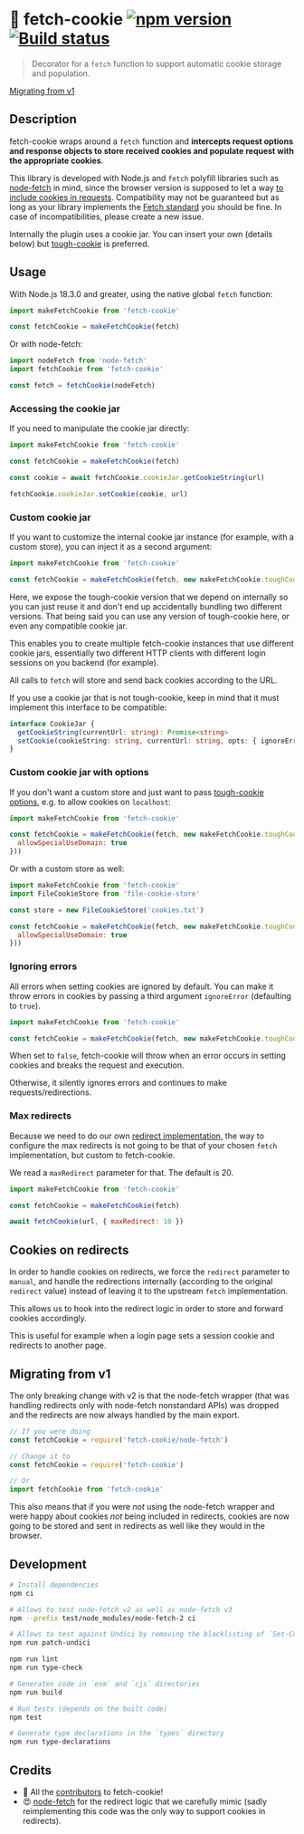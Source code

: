 # 🍪 fetch-cookie [![npm version](https://img.shields.io/npm/v/fetch-cookie?style=flat-square)](https://www.npmjs.org/package/fetch-cookie) [![Build status](https://img.shields.io/github/actions/workflow/status/valeriangalliat/fetch-cookie/test.yml?style=flat-square)](https://github.com/valeriangalliat/fetch-cookie/actions/workflows/test.yml)

> Decorator for a `fetch` function to support automatic cookie storage
> and population.

[Migrating from v1](#migrating-from-v1)

## Description

fetch-cookie wraps around a `fetch` function and **intercepts request
options and response objects to store received cookies and populate
request with the appropriate cookies**.

This library is developed with Node.js and `fetch` polyfill libraries such
as [node-fetch] in mind, since the browser version is supposed to let a
way [to include cookies in requests][include]. Compatibility may not be
guaranteed but as long as your library implements the [Fetch standard]
you should be fine. In case of incompatibilities, please create a new
issue.

[Fetch standard]: https://fetch.spec.whatwg.org/
[node-fetch]: https://www.npmjs.com/package/node-fetch
[include]: http://updates.html5rocks.com/2015/03/introduction-to-fetch#sending-credentials-with-a-fetch-request

Internally the plugin uses a cookie jar. You can insert your own
(details below) but [tough-cookie] is preferred.

[tough-cookie]: https://www.npmjs.com/package/tough-cookie

## Usage

With Node.js 18.3.0 and greater, using the native global `fetch`
function:

```js
import makeFetchCookie from 'fetch-cookie'

const fetchCookie = makeFetchCookie(fetch)
```

Or with node-fetch:

```js
import nodeFetch from 'node-fetch'
import fetchCookie from 'fetch-cookie'

const fetch = fetchCookie(nodeFetch)
```

### Accessing the cookie jar

If you need to manipulate the cookie jar directly:

```js
import makeFetchCookie from 'fetch-cookie'

const fetchCookie = makeFetchCookie(fetch)

const cookie = await fetchCookie.cookieJar.getCookieString(url)

fetchCookie.cookieJar.setCookie(cookie, url)
```

### Custom cookie jar

If you want to customize the internal cookie jar instance (for example,
with a custom store), you can inject it as a second argument:

```js
import makeFetchCookie from 'fetch-cookie'

const fetchCookie = makeFetchCookie(fetch, new makeFetchCookie.toughCookie.CookieJar())
```

Here, we expose the tough-cookie version that we depend on internally so
you can just reuse it and don't end up accidentally bundling two
different versions. That being said you can use any version of
tough-cookie here, or even any compatible cookie jar.

This enables you to create multiple fetch-cookie instances that use
different cookie jars, essentially two different HTTP clients with
different login sessions on you backend (for example).

All calls to `fetch` will store and send back cookies according to the
URL.

If you use a cookie jar that is not tough-cookie, keep in mind that it
must implement this interface to be compatible:

```ts
interface CookieJar {
  getCookieString(currentUrl: string): Promise<string>
  setCookie(cookieString: string, currentUrl: string, opts: { ignoreError: boolean }): Promise
}
```

### Custom cookie jar with options

If you don't want a custom store and just want to pass [tough-cookie
options](https://github.com/salesforce/tough-cookie#cookiejarstore-options),
e.g. to allow cookies on `localhost`:

```js
import makeFetchCookie from 'fetch-cookie'

const fetchCookie = makeFetchCookie(fetch, new makeFetchCookie.toughCookie.CookieJar(undefined, {
  allowSpecialUseDomain: true
}))
```

Or with a custom store as well:

```js
import makeFetchCookie from 'fetch-cookie'
import FileCookieStore from 'file-cookie-store'

const store = new FileCookieStore('cookies.txt')

const fetchCookie = makeFetchCookie(fetch, new makeFetchCookie.toughCookie.CookieJar(store, {
  allowSpecialUseDomain: true
}))
```

### Ignoring errors

All errors when setting cookies are ignored by default. You can make it
throw errors in cookies by passing a third argument `ignoreError` (defaulting to `true`).

```js
import makeFetchCookie from 'fetch-cookie'

const fetchCookie = makeFetchCookie(fetch, new makeFetchCookie.toughCookie.CookieJar(), false)
```

When set to `false`, fetch-cookie will throw when an error occurs in
setting cookies and breaks the request and execution.

Otherwise, it silently ignores errors and continues to make
requests/redirections.

### Max redirects

Because we need to do our own [redirect implementation](#cookies-on-redirects),
the way to configure the max redirects is not going to be that of your
chosen `fetch` implementation, but custom to fetch-cookie.

We read a `maxRedirect` parameter for that. The default is 20.

```js
import makeFetchCookie from 'fetch-cookie'

const fetchCookie = makeFetchCookie(fetch)

await fetchCookie(url, { maxRedirect: 10 })
```

## Cookies on redirects

In order to handle cookies on redirects, we force the `redirect`
parameter to `manual`, and handle the redirections internally (according
to the original `redirect` value) instead of leaving it to the upstream
`fetch` implementation.

This allows us to hook into the redirect logic in order to store and
forward cookies accordingly.

This is useful for example when a login page sets a session cookie and
redirects to another page.

## Migrating from v1

The only breaking change with v2 is that the node-fetch wrapper (that
was handling redirects only with node-fetch nonstandard APIs) was
dropped and the redirects are now always handled by the main export.

```js
// If you were doing
const fetchCookie = require('fetch-cookie/node-fetch')

// Change it to
const fetchCookie = require('fetch-cookie')

// Or
import fetchCookie from 'fetch-cookie'
```

This also means that if you were *not* using the node-fetch wrapper and
were happy about cookies *not* being included in redirects, cookies are
now going to be stored and sent in redirects as well like they would in
the browser.

## Development

```sh
# Install dependencies
npm ci

# Allows to test node-fetch v2 as well as node-fetch v3
npm --prefix test/node_modules/node-fetch-2 ci

# Allows to test against Undici by removing the blacklisting of `Set-Cookie` headers
npm run patch-undici

npm run lint
npm run type-check

# Generates code in `esm` and `cjs` directories
npm run build

# Run tests (depends on the built code)
npm test

# Generate type declarations in the `types` directory
npm run type-declarations
```

## Credits

* 🥰 All the [contributors](https://github.com/valeriangalliat/fetch-cookie/graphs/contributors)
  to fetch-cookie!
* 😍 [node-fetch](https://github.com/node-fetch/node-fetch) for the
  redirect logic that we carefully mimic (sadly reimplementing this code
  was the only way to support cookies in redirects).
